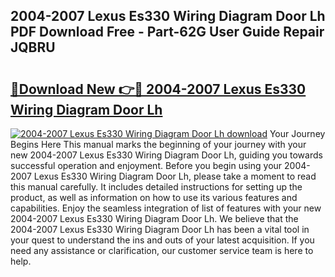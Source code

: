 ## 2004-2007 Lexus Es330 Wiring Diagram Door Lh PDF Download Free - Part-62G User Guide Repair JQBRU

# <h2><a href="http://dfufa9z.blite.top/?on=2004-2007+Lexus+Es330+Wiring+Diagram+Door+Lh">🔗Download New 👉🔴 2004-2007 Lexus Es330 Wiring Diagram Door Lh</a></h2>

[![2004-2007 Lexus Es330 Wiring Diagram Door Lh download](https://i.imgur.com/lujVjoI.png)](http://dfufa9z.blite.top/?on=2004-2007+Lexus+Es330+Wiring+Diagram+Door+Lh)
Your Journey Begins Here This manual marks the beginning of your journey with your new 2004-2007 Lexus Es330 Wiring Diagram Door Lh, guiding you towards successful operation and enjoyment. Before you begin using your 2004-2007 Lexus Es330 Wiring Diagram Door Lh, please take a moment to read this manual carefully. It includes detailed instructions for setting up the product, as well as information on how to use its various features and capabilities. Enjoy the seamless integration of list of features with your new 2004-2007 Lexus Es330 Wiring Diagram Door Lh. We believe that the 2004-2007 Lexus Es330 Wiring Diagram Door Lh has been a vital tool in your quest to understand the ins and outs of your latest acquisition. If you need any assistance or clarification, our customer service team is here to help.
